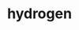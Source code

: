 ---
title: "hydrogen"
layout: cache
categories: [package, v0.18]
meta: {"versions": ["develop"], "compilers": ["gcc@=7.5.0"], "oss": ["ubuntu18.04"], "platforms": ["linux"], "targets": ["x86_64"], "stacks": ["radiuss"], "num_specs": 2, "num_specs_by_stack": {"radiuss": 2}}
spec_details: [{"hash": "lpxfaq2xnrslltxvrygvhb7cy2sldnpo", "compiler": "gcc@=7.5.0", "versions": ["develop"], "os": "ubuntu18.04", "platform": "linux", "target": "x86_64", "variants": ["+al", "blas=openblas", "build_type=Release", "~cuda", "~half", "+int64", "~int64_blas", "~ipo", "~mpfr", "~omp_taskloops", "+openmp", "+openmp_blas", "~quad", "~rocm", "~scalapack", "+shared", "~test"], "stacks": ["radiuss"], "size": "-", "tarball": "https://binaries.spack.io/releases/v0.18/build_cache/linux-ubuntu18.04-x86_64/gcc-7.5.0/hydrogen-develop/linux-ubuntu18.04-x86_64-gcc-7.5.0-hydrogen-develop-lpxfaq2xnrslltxvrygvhb7cy2sldnpo.spack"}, {"hash": "34j5t4gff4za5jpb3ymuujvp464tejlb", "compiler": "gcc@=7.5.0", "versions": ["develop"], "os": "ubuntu18.04", "platform": "linux", "target": "x86_64", "variants": ["+al", "blas=openblas", "build_type=Release", "~cuda", "~half", "+int64", "~int64_blas", "~ipo", "~mpfr", "~omp_taskloops", "+openmp", "+openmp_blas", "~quad", "~rocm", "~scalapack", "+shared", "~test"], "stacks": ["radiuss"], "size": "-", "tarball": "https://binaries.spack.io/releases/v0.18/build_cache/linux-ubuntu18.04-x86_64/gcc-7.5.0/hydrogen-develop/linux-ubuntu18.04-x86_64-gcc-7.5.0-hydrogen-develop-34j5t4gff4za5jpb3ymuujvp464tejlb.spack"}]
---